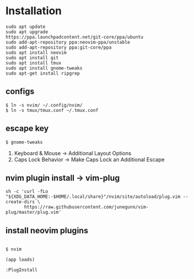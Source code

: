 # Installation
```console
sudo apt update
sudo apt upgrade
https://ppa.launchpadcontent.net/git-core/ppa/ubuntu
sudo add-apt-repository ppa:neovim-ppa/unstable
sudo add-apt-repository ppa:git-core/ppa
sudo apt install neovim
sudo apt install git
sudo apt install tmux
sudo apt install gnome-tweaks
sudo apt-get install ripgrep 
```

## configs
```console
$ ln -s nvim/ ~/.config/nvim/
$ ln -s tmux/tmux.conf ~/.tmux.conf
```

## escape key
```console
$ gnome-tweaks
```

1. Keyboard & Mouse -> Additional Layout Options
2. Caps Lock Behavior -> Make Caps Lock an Additional Escape

## nvim plugin install -> vim-plug
```console
sh -c 'curl -fLo "${XDG_DATA_HOME:-$HOME/.local/share}"/nvim/site/autoload/plug.vim --create-dirs \
       https://raw.githubusercontent.com/junegunn/vim-plug/master/plug.vim'
```

## install neovim plugins
```console

$ nvim

(app loads)

:PlugInstall
```

